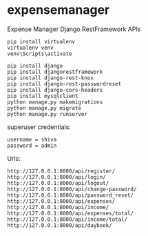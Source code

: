 # expensemanager
Expense Manager Django RestFramework APIs

     
    pip install virtualenv
    virtualenv venv
    venv\Scripts\activate
  
    pip install django
    pip install djangorestframework
    pip install django-rest-knox
    pip install django-rest-passwordreset
    pip install django-cors-headers
    pip install mysqlclient
    python manage.py makemigrations
    python manage.py migrate
    python manage.py runserver

superuser credentials:
    
    username = shiva
    password = admin
    
Urls:

    http://127.0.0.1:8000/api/register/
    http://127.0.0.1:8000/api/login/
    http://127.0.0.1:8000/api/logout/
    http://127.0.0.1:8000/api/change-password/
    http://127.0.0.1:8000/api/password_reset/
    http://127.0.0.1:8000/api/expenses/
    http://127.0.0.1:8000/api/income/
    http://127.0.0.1:8000/api/expenses/total/
    http://127.0.0.1:8000/api/income/total/
    http://127.0.0.1:8000/api/daybook/
  
  
  
